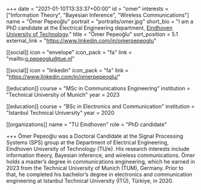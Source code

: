 +++
date = "2021-01-10T13:33:37+00:00"
id = "omer"
interests = ["Information Theory", "Bayesian Inference", "Wireless Communications"]
name = "Ömer Pepeoğlu"
portrait = "portraits/omer.jpg"
short_bio = "I am a PhD candidate at the Electrical Engineering department, [Eindhoven University of Technology](https://www.tue.nl/en/)."
title = "Ömer Pepeoğlu"
sort_position = 5.1
external_link = "https://www.linkedin.com/in/omerpepeoglu"

[[social]]
    icon = "envelope"
    icon_pack = "fa"
    link = "mailto:o.pepeoglu@tue.nl"

[[social]]
    icon = "linkedin"
    icon_pack = "fa"
    link = "https://www.linkedin.com/in/omerpepeoglu/"

[[education]]
    course = "MSc in Communications Engineering"
    institution = "Technical University of Munich"
    year = 2023

[[education]]
    course = "BSc in Electronics and Communication"
    institution = "Istanbul Technical University"
    year = 2020

[[organizations]]
    name = "TU Eindhoven"
    role = "PhD candidate"

+++
Ömer Pepeoğlu was a Doctoral Candidate at the Signal Processing Systems (SPS) group at the Department of Electrical Engineering, Eindhoven University of Technology (TU/e).
His research interests include information theory, Bayesian inference, and wireless communications.
Ömer holds a master’s degree in communications engineering, which he earned in 2023 from the Technical University of Munich (TUM), Germany.
Prior to that, he completed his bachelor’s degree in electronics and communication engineering at Istanbul Technical University (İTÜ), Türkiye, in 2020.
